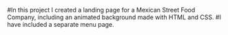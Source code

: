 #In this project I created a landing page for a Mexican Street Food Company, including an animated background made with HTML and CSS. #I have included a separate menu page.
